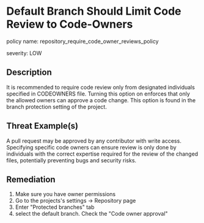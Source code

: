 # Default Branch Should Limit Code Review to Code-Owners

policy name: repository_require_code_owner_reviews_policy

severity: LOW

## Description

It is recommended to require code review only from designated individuals
specified in CODEOWNERS file. Turning this option on enforces that only the
allowed owners can approve a code change. This option is found in the branch
protection setting of the project.

## Threat Example(s)

A pull request may be approved by any contributor with write access. Specifying
specific code owners can ensure review is only done by individuals with the
correct expertise required for the review of the changed files, potentially
preventing bugs and security risks.

## Remediation

1. Make sure you have owner permissions
2. Go to the projects's settings -> Repository page
3. Enter "Protected branches" tab
4. select the default branch. Check the "Code owner approval"
